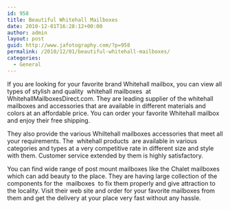 ```yaml
---
id: 958
title: Beautiful Whitehall Mailboxes
date: 2010-12-01T16:28:12+00:00
author: admin
layout: post
guid: http://www.jafotography.com/?p=958
permalink: /2010/12/01/beautiful-whitehall-mailboxes/
categories:
  - General
---
```

If you are looking for your favorite brand Whitehall mailbox, you can view all types of stylish and quality &nbsp;whitehall mailboxes&nbsp; at WhitehallMailboxesDirect.com. They are leading supplier of the whitehall mailboxes and accessories that are available in different materials and colors at an affordable price. You can order your favorite Whitehall mailbox and enjoy their free shipping.

They also provide the various Whiltehall mailboxes accessories that meet all your requirements. The &nbsp;whitehall products&nbsp; are available in various categories and types at a very competitive rate in different size and style with them. Customer service extended by them is highly satisfactory.

You can find wide range of post mount mailboxes like the Chalet mailboxes which can add beauty to the place. They are having large collection of the components for the &nbsp;mailboxes&nbsp; to fix them properly and give attraction to the locality. Visit their web site and order for your favorite mailboxes from them and get the delivery at your place very fast without any hassle.